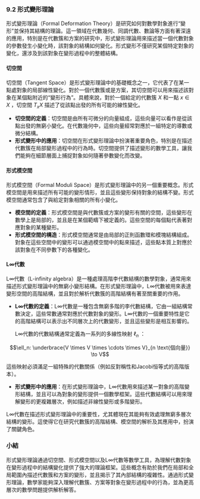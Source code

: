 ### 9.2 形式變形理論

形式變形理論（Formal Deformation Theory）是研究如何對數學對象進行“變形”並保持其結構的理論。這一領域在代數幾何、同調代數、數論等方面有著深遠的應用，特別是在代數簇和方案的研究中，形式變形理論用來描述當一個代數對象的參數發生小變化時，該對象的結構如何變化。形式變形不僅研究某個特定對象的變化，還涉及到該對象在變形過程中的整體結構。

#### 切空間

切空間（Tangent Space）是形式變形理論中的基礎概念之一，它代表了在某一點處對象的局部線性變化。對於一個代數簇或是方案，其切空間可以用來描述該對象在某個點附近的“變形行為”。具體來說，對於一個給定的代數簇  $`X`$  和一點  $`x \in X`$ ，切空間  $`T_x X`$  描述了從該點出發的所有可能的線性變化。

- **切空間的定義**：切空間是由所有可微分的向量組成，這些向量可以看作是從該點出發的無窮小變化。在代數幾何中，這些向量經常對應於一組特定的導數或微分結構。
- **形式變形中的應用**：切空間在形式變形理論中扮演著重要角色，特別是在描述代數簇在局部變形過程中的行為時。切空間提供了描述變形的數學工具，讓我們能夠在細節層面上捕捉對象如何隨著參數變化而改變。

#### 形式模空間

形式模空間（Formal Moduli Space）是形式變形理論中的另一個重要概念。形式模空間是用來描述所有可能的變形情形，並且這些變形保持對象的結構不變。形式模空間通常包含了與給定對象相關的所有小變化。

- **模空間的定義**：形式模空間是與代數簇或方案的變形有關的空間，這些變形在數學上是局部的，並且是在某個範疇下被定義的。這些空間的每個點代表著對應對象的某種變形。
- **形式模空間的構造**：形式模空間通常是由局部的正則函數環和模塊結構組成。對象在這些空間中的變形可以通過模空間中的點來描述，這些點本質上對應於該對象在不同參數下的各種變化。

#### L∞代數

L∞代數（L-infinity algebra）是一種處理高階李代數結構的數學對象，通常用來描述形式變形理論中的無窮小變形結構。在形式變形理論中，L∞代數被用來表達變形空間的高階結構，並且對於解析代數簇的高階結構有著至關重要的作用。

- **L∞代數的定義**：L∞代數是一種包含無窮多階的李代數結構，它由一組結構常數決定，這些常數通常對應於代數對象的變形。L∞代數的一個重要特性是它的高階結構可以表示出不同層次上的代數變形，並且這些變形是相互影響的。
  
  L∞代數的代數結構通常定義為一系列的多線性映射  $`\ell_n`$ ：
  
```math
\ell_n: \underbrace{V \times V \times \cdots \times V}_{n \text{個向量}} \to V
```

  這些映射必須滿足一組特殊的代數關係（例如反對稱性和Jacobi恒等式的高階版本）。
  
- **形式變形中的應用**：在形式變形理論中，L∞代數用來描述某一對象的高階變形結構，並且可以為對象的變形提供一個數學框架。這些代數結構可以用來理解變形的更複雜層次，例如描述非線性變形或多階變形。

L∞代數在描述形式變形理論中的重要性，尤其體現在其能夠有效處理無窮多層次結構的變形。這使得它在研究代數簇的高階結構、模空間的解析及其應用中，扮演了關鍵角色。

### 小結

形式變形理論通過切空間、形式模空間以及L∞代數等數學工具，為理解代數對象在變形過程中的結構變化提供了強大的理論框架。這些概念有助於我們在局部和全局範圍內描述代數簇和方案的變形，並且揭示了其內部結構的複雜性。通過形式變形理論，數學家能夠深入理解代數簇、方案等對象在變形過程中的行為，並為更高層次的數學問題提供解析解答。